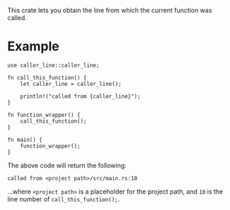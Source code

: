This crate lets you obtain the line from which the current function was called.

# Example
```
use caller_line::caller_line;

fn call_this_function() {
    let caller_line = caller_line();

    println!("called from {caller_line}");
}

fn function_wrapper() {
    call_this_function();
}

fn main() {
    function_wrapper();
}

```

The above code will return the following:
```
called from <project path>/src/main.rs:10
```

...where `<project path>` is a placeholder for the project path, and `10` is the line number of `call_this_function();`.